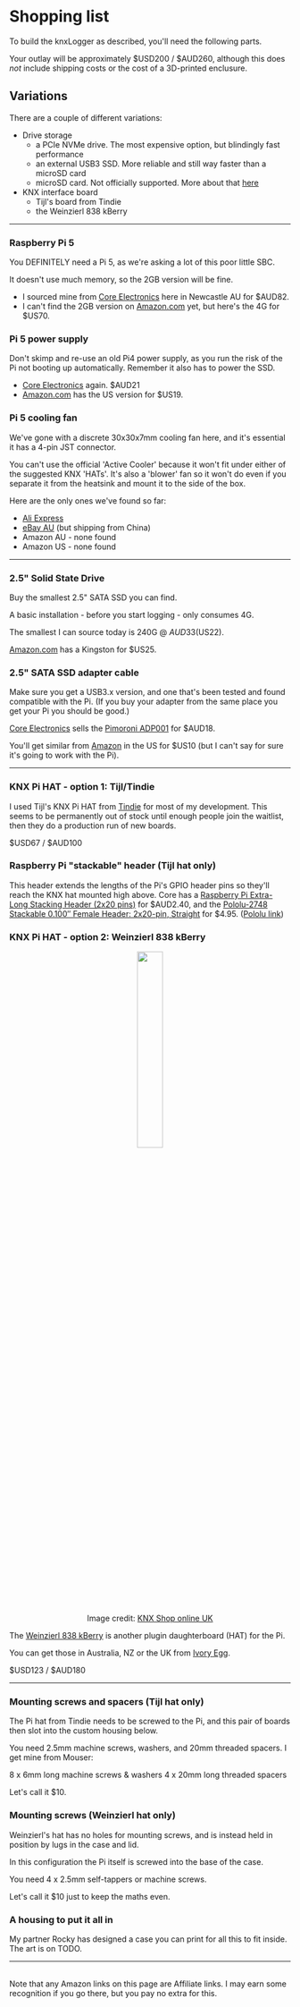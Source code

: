 # Shopping list

To build the knxLogger as described, you'll need the following parts.

Your outlay will be approximately $USD200 / $AUD260, although this does _not_ include shipping costs or the cost of a 3D-printed enclusure.

## Variations

There are a couple of different variations:

- Drive storage
  -   a PCIe NVMe drive. The most expensive option, but blindingly fast performance
  -   an external USB3 SSD. More reliable and still way faster than a microSD card
  -   microSD card. Not officially supported. More about that [here](/docs/FAQ.md#can-i-build-the-knxlogger-using-a-microsd-card)
- KNX interface board
  -  Tijl's board from Tindie
  -  the Weinzierl 838 kBerry

<hr/>

### Raspberry Pi 5

You DEFINITELY need a Pi 5, as we're asking a lot of this poor little SBC.

It doesn't use much memory, so the 2GB version will be fine.

* I sourced mine from [Core Electronics](https://core-electronics.com.au/raspberry-pi-5-model-b-2gb.html) here in Newcastle AU for $AUD82.
* I can't find the 2GB version on [Amazon.com](https://amzn.to/4e2eQiR) yet, but here's the 4G for $US70.

### Pi 5 power supply

Don't skimp and re-use an old Pi4 power supply, as you run the risk of the Pi not booting up automatically. Remember it also has to power the SSD.

* [Core Electronics](https://core-electronics.com.au/raspberry-pi-5-power-supply-usb-c-pd-27w-white.html) again. $AUD21
* [Amazon.com](https://amzn.to/3AGWUvP) has the US version for $US19.

### Pi 5 cooling fan

We've gone with a discrete 30x30x7mm cooling fan here, and it's essential it has a 4-pin JST connector.

You can't use the official 'Active Cooler' because it won't fit under either of the suggested KNX 'HATs'. It's also a 'blower' fan so it won't do even if you separate it from the heatsink and mount it to the side of the box.

Here are the only ones we've found so far:
* [Ali Express](https://www.aliexpress.com/item/1005006278639024.html)
* [eBay AU](https://www.ebay.com/itm/305302554079) (but shipping from China)
* Amazon AU - none found
* Amazon US - none found

<hr/>

### 2.5" Solid State Drive

Buy the smallest 2.5" SATA SSD you can find.

A basic installation - before you start logging - only consumes 4G.

The smallest I can source today is 240G @ $AUD33 ($US22).

[Amazon.com](https://amzn.to/3YYApg4) has a Kingston for $US25.

### 2.5" SATA SSD adapter cable

Make sure you get a USB3.x version, and one that's been tested and found compatible with the Pi. (If you buy your adapter from the same place you get your Pi you should be good.)

[Core Electronics](https://core-electronics.com.au/pimoroni-sata-hard-drive-to-usb-adapter.html) sells the [Pimoroni ADP001](https://shop.pimoroni.com/products/sata-hard-drive-to-usb-adapter?variant=14241654983) for $AUD18.

You'll get similar from [Amazon](https://amzn.to/3AJnPr3) in the US for $US10 (but I can't say for sure it's going to work with the Pi).

<hr/> 

### KNX Pi HAT - option 1: Tijl/Tindie

I used Tijl's KNX Pi HAT from [Tindie](https://www.tindie.com/products/cpu20/knx-raspberry-pi-hat/) for most of my development. This seems to be permanently out of stock until enough people join the waitlist, then they do a production run of new boards.

$USD67 / $AUD100

### Raspberry Pi "stackable" header (Tijl hat only)

This header extends the lengths of the Pi's GPIO header pins so they'll reach the KNX hat mounted high above.
Core has a [Raspberry Pi Extra-Long Stacking Header (2x20 pins)](https://core-electronics.com.au/stacking-2x20.html) for $AUD2.40, and the [Pololu-2748 Stackable 0.100″ Female Header: 2x20-pin, Straight](https://core-electronics.com.au/stackable-0-100-female-header-2x20-pin-straight.html) for $4.95. ([Pololu link](https://www.pololu.com/product/2748))

### KNX Pi HAT - option 2: Weinzierl 838 kBerry

<p align="center">
  <img src="https://github.com/user-attachments/assets/0d0d85d4-6b17-463c-901e-e14561c4833a" width="30%">
</p>
<p align="center">Image credit: <a href="https://knxshoponline.co.uk/knx-baos-module-838-kberry" target="_blank">KNX Shop online UK</a></p>

The [Weinzierl 838 kBerry](https://weinzierl.de/en/products/knx-baos-modul-838/) is another plugin daughterboard (HAT) for the Pi.

You can get those in Australia, NZ or the UK from [Ivory Egg](https://ivoryegg.com.au/shop/products/weinzierl-weinzierl-knx-baos-module-838-kberry).

$USD123 / $AUD180

<hr/> 

### Mounting screws and spacers (Tijl hat only)

The Pi hat from Tindie needs to be screwed to the Pi, and this pair of boards then slot into the custom housing below.

You need 2.5mm machine screws, washers, and 20mm threaded spacers. I get mine from Mouser:

8 x 6mm long machine screws & washers
4 x 20mm long threaded spacers

Let's call it $10.

### Mounting screws (Weinzierl hat only)

Weinzierl's hat has no holes for mounting screws, and is instead held in position by lugs in the case and lid.

In this configuration the Pi itself is screwed into the base of the case.

You need 4 x 2.5mm self-tappers or machine screws.

Let's call it $10 just to keep the maths even.


### A housing to put it all in

My partner Rocky has designed a case you can print for all this to fit inside. The art is on TODO.

<hr/>
<br>
Note that any Amazon links on this page are Affiliate links. I may earn some recognition if you go there, but you pay no extra for this.
